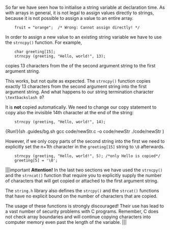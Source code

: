 So far we have seen how to initialise a string variable  at declaration time. As with arrays in general, it is not  legal to assign values directly to strings, because it is not  possible to assign a value to an entire array.

```code
    fruit = "orange";  /* Wrong: Cannot assign directly! */
```

In order to assign a new value to an existing string variable we have to use the `strncpy()` function. For example,

```code
    char greeting[15];
    strncpy (greeting, "Hello, world!", 13);
```

copies 13 characters from the of the second argument  string to the first argument string.

This works, but not quite as expected. The `strncpy()` function copies exactly 13 characters from the second argument string into the first argument string. And what happens to our  string termination character  `\textbackslash 0`?


It is **not** copied automatically. We need to change our copy statement to copy also the invisible 14th character at the end of the string:

```code
    strncpy (greeting, "Hello, world!", 14);
```
{Run!}(sh .guides/bg.sh gcc code/newStr.c -o code/newStr ./code/newStr )

However, if we only copy parts of the second string into the first we need to explicitly set the n+1th character in the `greeting[15]` string to `\0` afterwards.

```code
    strncpy (greeting, "Hello, world!", 5); /*only Hello is copied*/
    greeting[5] = '\0';
```

|||important
**Attention!** In the last two sections we have used the `strncpy()` and the `strncat()` function that require you to explicitly supply the number of characters that will get copied or attached to the first argument string. 

The `string.h` library also defines the `strcpy()` and  the `strcat()` functions that have no explicit bound on the number of characters that are copied. 

The usage of these functions is strongly discouraged! Their use has lead to a vast number of security problems with C programs. Remember, C does not check array boundaries and will continue copying characters into computer memory even past the length of the variable.
|||